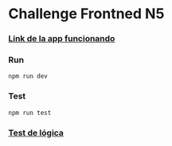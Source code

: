 # Challenge Frontned N5

### [Link de la app funcionando](https://challenge-frontend-n5-baa7ds2fd-martin-milanis-projects.vercel.app/)

### Run

`npm run dev`

### Test

`npm run test`

### [Test de lógica](testDeLogica.js)
